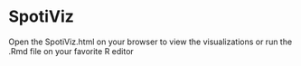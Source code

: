 # SpotiViz

Open the SpotiViz.html on your browser to view the visualizations or run the .Rmd file on your favorite R editor
